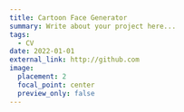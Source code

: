 ```yaml
---
title: Cartoon Face Generator
summary: Write about your project here...
tags:
  - CV
date: 2022-01-01
external_link: http://github.com
image:
  placement: 2
  focal_point: center
  preview_only: false
---
```

